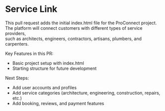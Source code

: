 # Service Link 
This pull request adds the initial index.html file for the ProConnect project.  
The platform will connect customers with different types of service providers,  
such as architects, engineers, contractors, artisans, plumbers, and carpenters.  

Key Features in this PR:
- Basic project setup with index.html
- Starting structure for future development

Next Steps:
- Add user accounts and profiles
- Add service categories (architecture, engineering, construction, repairs, etc.)
- Add booking, reviews, and payment features
